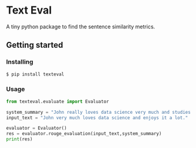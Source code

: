 # Text Eval

A tiny python package to find the sentence similarity metrics.

## Getting started

### Installing
```bash
$ pip install texteval
```

### Usage
```python
from texteval.evaluate import Evaluator

system_summary = "John really loves data science very much and studies it a lot."
input_text = "John very much loves data science and enjoys it a lot."

evaluator = Evaluator()
res = evaluator.rouge_evaluation(input_text,system_summary)
print(res)
```

